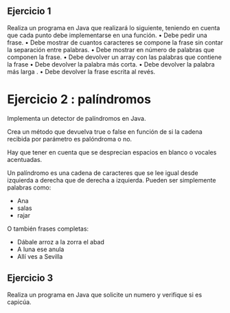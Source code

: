 
## Ejercicio 1 
Realiza un programa en Java que realizará lo siguiente, teniendo en cuenta que cada punto debe implementarse en una función.
• Debe pedir una frase.
• Debe mostrar de cuantos caracteres se compone la frase sin contar la separación entre palabras.
• Debe mostrar en número de  palabras  que componen la frase.
• Debe devolver un array con las palabras que contiene la frase
• Debe devolver la palabra más corta.
• Debe devolver la palabra más larga .
• Debe devolver la frase escrita al revés.



# Ejercicio 2 : palíndromos

Implementa un detector de palíndromos en Java. 

Crea un método que devuelva true o false en función de si la cadena recibida por parámetro es palóndroma o no.

Hay que tener en cuenta que se desprecian espacios en blanco o vocales acentuadas.

Un palíndromo es una cadena de caracteres que se lee igual desde izquierda a derecha que de derecha a izquierda. Pueden ser simplemente palabras como:
- Ana
- salas
- rajar
  
O también frases completas:
- Dábale arroz a la zorra el abad
- A luna ese anula
- Allí ves a Sevilla
  
## Ejercicio 3

Realiza un programa en Java que solicite un numero y verifique si es capicúa.